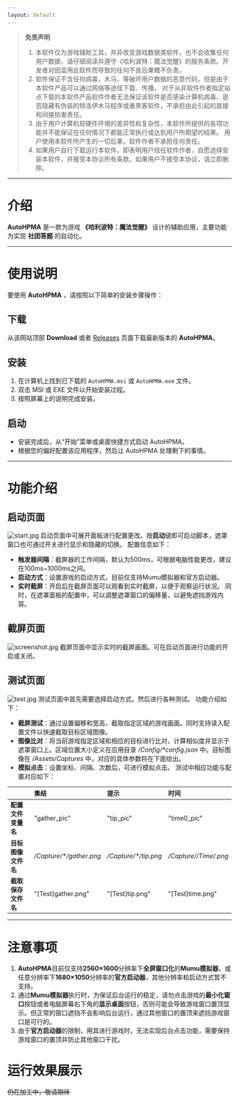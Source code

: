 ```yaml
---
layout: default
---
```


> **免责声明**
>
> 1. 本软件仅为游戏辅助工具，并非改变游戏数据类软件，也不会收集任何用户数据，请仔细阅读并遵守《哈利波特：魔法觉醒》的服务条款。开发者对因滥用此软件而导致的任何不良后果概不负责。   
> 2. 软件保证不含任何病毒，木马，等破坏用户数据的恶意代码，但是由于本软件产品可以通过网络等途径下载、传播， 对于从非软件作者指定站点下载的本软件产品软件作者无法保证该软件是否感染计算机病毒、是否隐藏有伪装的特洛伊木马程序或者黑客软件，不承担由此引起的直接和间接损害责任。   
> 3. 由于用户计算机软硬件环境的差异性和复杂性，本软件所提供的各项功能并不能保证在任何情况下都能正常执行或达到用户所期望的结果。 用户使用本软件所产生的一切后果，软件作者不承担任何责任。   
> 4. 如果用户自行下载运行本软件，即表明用户信任软件作者，自愿选择安装本软件，并接受本协议所有条款。如果用户不接受本协议，请立即删除。   

* * *

# 介绍

**AutoHPMA** 是一款为游戏 **《哈利波特：魔法觉醒》** 设计的辅助应用，主要功能为实现 **社团答题** 的自动化。

* * *

# 使用说明

要使用 **AutoHPMA** ，请按照以下简单的安装步骤操作：

## 下载

从该网站顶部 **Download** 或者 [Releases](https://github.com/YourGitHubUsername/AutoHPMA/releases) 页面下载最新版本的 **AutoHPMA**。

## 安装

1. 在计算机上找到已下载的 `AutoHPMA.msi` 或 `AutoHPMA.exe` 文件。
2. 双击 MSI 或 EXE 文件以开始安装过程。
3. 按照屏幕上的说明完成安装。

## 启动

- 安装完成后，从“开始”菜单或桌面快捷方式启动 AutoHPMA。
- 根据您的偏好配置该应用程序，然后让 AutoHPMA 处理剩下的事情。

* * *

# 功能介绍

## 启动页面

[//]: ![start](https://github.com/FelixChristian011226/AutoHPMA-Web/blob/master/imgs/start.jpg)

![start.jpg](https://imgos.cn/2024/08/16/66be33f4288a0.jpg)
启动页面中可展开面板进行配置更改。按**启动**键即可启动脚本，遮罩窗口也可通过开关进行显示和隐藏的切换。
配置信息如下：
*   **触发器间隔**：截屏器的工作间隔，默认为500ms，可根据电脑性能更改，建议在100ms~1000ms之间。
*   **启动方式**：设置游戏的启动方式，目前仅支持Mumu模拟器和官方启动器。
*   **实时截屏**：开启后在截屏页面可以观看到实时截屏，以便于观察运行状况。
同时，在遮罩面板的配置中，可以调整遮罩窗口的偏移量，以避免遮挡游戏内容。

## 截屏页面

[//]: ![screenshot](https://github.com/FelixChristian011226/AutoHPMA-Web/blob/master/imgs/screenshot.jpg)
![screenshot.jpg](https://imgos.cn/2024/08/16/66be33f40d110.jpg)
截屏页面中显示实时的截屏画面。可在启动页面进行功能的开启或关闭。

## 测试页面

[//]: ![test](https://github.com/FelixChristian011226/AutoHPMA-Web/blob/master/imgs/test.jpg)
![test.jpg](https://imgos.cn/2024/08/16/66be33f429611.jpg)
测试页面中首先需要选择启动方式。然后进行各种测试。
功能介绍如下：
*   **截屏测试**：通过设置偏移和宽高，截取指定区域的游戏画面。同时支持读入配置文件以快速截取目标区域图像。
*   **图像比对**：将当前游戏指定区域和相应的目标进行比对，计算相似度并显示于遮罩窗口上。区域位置大小定义在应用目录 _/Config/*config.json_ 中。目标图像在 _/Assets/Captures_ 中，对应的具体参数将在下面给出。
*   **模拟点击**：设置坐标、间隔、次数后，可进行模拟点击。
测试中相应功能与配置对应如下：

|                   | 集结                    | 提示                 | 时间                     |
|:------------------|:------------------------|:---------------------|:------------------------|
| **配置文件变量名** | "gather_pic"            | "tip_pic"            | "time0_pic"             |
| **目标图像文件名** | _/Capture/*/gather.png_ | _/Capture/*/tip.png_ | _/Capture/*/Time/*.png_ |
| **截取保存文件名** | "[Test]gather.png"      | "[Test]tip.png"      | "[Test]time.png"        |

* * *

# 注意事项

1.  **AutoHPMA**目前仅支持**2560×1600**分辨率下**全屏窗口化**的**Mumu模拟器**，或任意分辨率下**1680×1050**分辨率的**官方启动器**，其他分辨率和启动方式暂不支持。
2.  通过**Mumu模拟器**执行时，为保证后台运行的稳定，请勿点击游戏的**最小化窗口**按钮或者电脑屏幕右下角的**显示桌面**按钮，否则可能会导致游戏窗口置顶显示。但正常的窗口遮挡不会影响后台运行，通过其他窗口的置顶来遮挡游戏窗口是可行的。
3.  由于**官方启动器**的限制，用其进行游戏时，无法实现后台点击功能，需要保持游戏窗口的置顶并防止其他窗口干扰。

# 运行效果展示

~~仍在加工中，敬请期待~~


